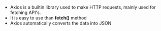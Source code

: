 - Axios is a builtin library used to make HTTP requests, mainly used for fetching API's.
- It is easy to use than **fetch()** method
- Axios automatically converts the data into JSON


